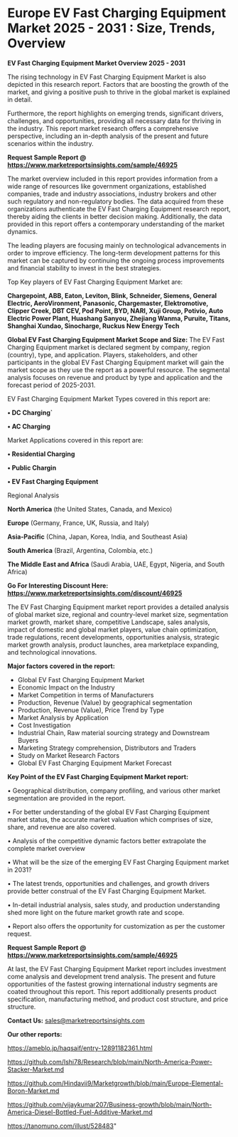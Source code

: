 # Europe EV Fast Charging Equipment Market 2025 - 2031 : Size, Trends, Overview

<Strong> EV Fast Charging Equipment Market Overview 2025 - 2031</strong>

The rising technology in EV Fast Charging Equipment Market is also depicted in this research report. Factors that are boosting the growth of the market, and giving a positive push to thrive in the global market is explained in detail.

Furthermore, the report highlights on emerging trends, significant drivers, challenges, and opportunities, providing all necessary data for thriving in the industry. This report market research offers a comprehensive perspective, including an in-depth analysis of the present and future scenarios within the industry.

<strong>Request Sample Report @ <a href=https://www.marketreportsinsights.com/sample/46925>https://www.marketreportsinsights.com/sample/46925</a></strong>

The market overview included in this report provides information from a wide range of resources like government organizations, established companies, trade and industry associations, industry brokers and other such regulatory and non-regulatory bodies. The data acquired from these organizations authenticate the EV Fast Charging Equipment research report, thereby aiding the clients in better decision making. Additionally, the data provided in this report offers a contemporary understanding of the market dynamics.

The leading players are focusing mainly on technological advancements in order to improve efficiency. The long-term development patterns for this market can be captured by continuing the ongoing process improvements and financial stability to invest in the best strategies.

Top Key players of EV Fast Charging Equipment Market are:

<strong>Chargepoint, ABB, Eaton, Leviton, Blink, Schneider, Siemens, General Electric, AeroVironment, Panasonic, Chargemaster, Elektromotive, Clipper Creek, DBT CEV, Pod Point, BYD, NARI, Xuji Group, Potivio, Auto Electric Power Plant, Huashang Sanyou, Zhejiang Wanma, Puruite, Titans, Shanghai Xundao, Sinocharge, Ruckus New Energy Tech</strong>

<strong><b>Global EV Fast Charging Equipment Market Scope and Size:</b></strong>
The EV Fast Charging Equipment market is declared segment by company, region (country), type, and application. Players, stakeholders, and other participants in the global EV Fast Charging Equipment market will gain the market scope as they use the report as a powerful resource. The segmental analysis focuses on revenue and product by type and application and the forecast period of 2025-2031.

EV Fast Charging Equipment Market Types covered in this report are:

<strong>•  DC Charging`

•  AC Charging</strong>

Market Applications covered in this report are:

<strong>•  Residential Charging

•  Public Chargin

•  EV Fast Charging Equipment</strong> 

Regional Analysis

<strong>North America</strong> (the United States, Canada, and Mexico)

<strong>Europe</strong> (Germany, France, UK, Russia, and Italy)

<strong>Asia-Pacific</strong> (China, Japan, Korea, India, and Southeast Asia)

<strong>South America</strong> (Brazil, Argentina, Colombia, etc.)

<strong>The Middle East and Africa</strong> (Saudi Arabia, UAE, Egypt, Nigeria, and South Africa)

<strong>Go For Interesting Discount Here: <a href=https://www.marketreportsinsights.com/discount/46925>https://www.marketreportsinsights.com/discount/46925</a></strong>

The EV Fast Charging Equipment market report provides a detailed analysis of global market size, regional and country-level market size, segmentation market growth, market share, competitive Landscape, sales analysis, impact of domestic and global market players, value chain optimization, trade regulations, recent developments, opportunities analysis, strategic market growth analysis, product launches, area marketplace expanding, and technological innovations.

<strong><b>Major factors covered in the report:</b></strong>
<ul>
  <li>Global EV Fast Charging Equipment Market </li>
  <li>Economic Impact on the Industry</li>
  <li>Market Competition in terms of Manufacturers</li>
  <li>Production, Revenue (Value) by geographical segmentation</li>
  <li>Production, Revenue (Value), Price Trend by Type</li>
  <li>Market Analysis by Application</li>
  <li>Cost Investigation</li>
  <li>Industrial Chain, Raw material sourcing strategy and Downstream Buyers</li>
  <li>Marketing Strategy comprehension, Distributors and Traders</li>
  <li>Study on Market Research Factors</li>
  <li>Global EV Fast Charging Equipment Market Forecast</li>
</ul>

<strong><b>Key Point of the EV Fast Charging Equipment Market report:</b></strong>

• Geographical distribution, company profiling, and various other market segmentation are provided in the report.

• For better understanding of the global EV Fast Charging Equipment market status, the accurate market valuation which comprises of size, share, and revenue are also covered.

• Analysis of the competitive dynamic factors better extrapolate the complete market overview

• What will be the size of the emerging EV Fast Charging Equipment market in 2031?

• The latest trends, opportunities and challenges, and growth drivers provide better construal of the EV Fast Charging Equipment Market.

• In-detail industrial analysis, sales study, and production understanding shed more light on the future market growth rate and scope.

• Report also offers the opportunity for customization as per the customer request.

<strong>Request Sample Report @ <a href=https://www.marketreportsinsights.com/sample/46925>https://www.marketreportsinsights.com/sample/46925</a></strong>

At last, the EV Fast Charging Equipment Market report includes investment come analysis and development trend analysis. The present and future opportunities of the fastest growing international industry segments are coated throughout this report. This report additionally presents product specification, manufacturing method, and product cost structure, and price structure.

<strong>Contact Us:</strong>
sales@marketreportsinsights.com

<strong>Our other reports:</strong>

<a href=https://ameblo.jp/haqsaif/entry-12891182361.html>https://ameblo.jp/haqsaif/entry-12891182361.html</a>

<a href=https://github.com/Ishi78/Research/blob/main/North-America-Power-Stacker-Market.md>https://github.com/Ishi78/Research/blob/main/North-America-Power-Stacker-Market.md</a>

<a href=https://github.com/Hindavii9/Marketgrowth/blob/main/Europe-Elemental-Boron-Market.md>https://github.com/Hindavii9/Marketgrowth/blob/main/Europe-Elemental-Boron-Market.md</a>

<a href=https://github.com/vijaykumar207/Business-growth/blob/main/North-America-Diesel-Bottled-Fuel-Additive-Market.md>https://github.com/vijaykumar207/Business-growth/blob/main/North-America-Diesel-Bottled-Fuel-Additive-Market.md</a>

<a href=https://tanomuno.com/illust/528483>https://tanomuno.com/illust/528483</a>"
